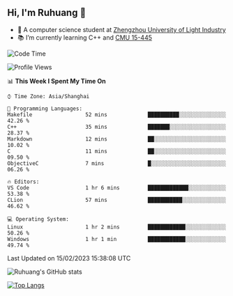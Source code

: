 ## Hi, I'm Ruhuang 👋

- :school: A computer science student at [Zhengzhou University of Light Industry](http://www.zzuli.edu.cn/)
- :books: I’m currently learning C++ and [CMU 15-445](https://15445.courses.cs.cmu.edu/fall2022/)

<!--START_SECTION:waka-->
![Code Time](http://img.shields.io/badge/Code%20Time-35%20hrs%2033%20mins-blue)

![Profile Views](http://img.shields.io/badge/Profile%20Views-0-blue)

📊 **This Week I Spent My Time On** 

```text
⌚︎ Time Zone: Asia/Shanghai

💬 Programming Languages: 
Makefile                 52 mins             ██████████░░░░░░░░░░░░░░░   42.26 % 
C++                      35 mins             ███████░░░░░░░░░░░░░░░░░░   28.37 % 
Markdown                 12 mins             ██░░░░░░░░░░░░░░░░░░░░░░░   10.02 % 
C                        11 mins             ██░░░░░░░░░░░░░░░░░░░░░░░   09.50 % 
ObjectiveC               7 mins              █░░░░░░░░░░░░░░░░░░░░░░░░   06.26 % 

🔥 Editors: 
VS Code                  1 hr 6 mins         █████████████░░░░░░░░░░░░   53.38 % 
CLion                    57 mins             ███████████░░░░░░░░░░░░░░   46.62 % 

💻 Operating System: 
Linux                    1 hr 2 mins         ████████████░░░░░░░░░░░░░   50.26 % 
Windows                  1 hr 1 min          ████████████░░░░░░░░░░░░░   49.74 % 

```


 Last Updated on 15/02/2023 15:38:08 UTC
<!--END_SECTION:waka-->

![Ruhuang's GitHub stats](https://github-readme-stats.vercel.app/api?username=ruhuang2001&count_private=true&hide_title=true&show_icons=true&theme=vue)

[![Top Langs](https://github-readme-stats.vercel.app/api/top-langs/?username=ruhuang2001&layout=compact)](https://github.com/anuraghazra/github-readme-stats)
